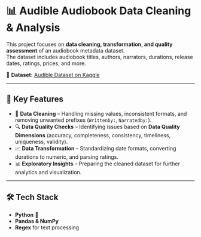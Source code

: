 # 📊 Audible Audiobook Data Cleaning & Analysis

This project focuses on **data cleaning, transformation, and quality assessment** of an audiobook metadata dataset.  
The dataset includes audiobook titles, authors, narrators, durations, release dates, ratings, prices, and more.  

📂 **Dataset:** [Audible Dataset on Kaggle](https://www.kaggle.com/datasets/snehangsude/audible-dataset)

---

## 🔹 Key Features

- 🧹 **Data Cleaning** – Handling missing values, inconsistent formats, and removing unwanted prefixes (`Writtenby:`, `Narratedby:`).  
- 🔍 **Data Quality Checks** – Identifying issues based on **Data Quality Dimensions** (accuracy, completeness, consistency, timeliness, uniqueness, validity).  
- 📈 **Data Transformation** – Standardizing date formats, converting durations to numeric, and parsing ratings.  
- 📊 **Exploratory Insights** – Preparing the cleaned dataset for further analytics and visualization.  

---

## 🛠 Tech Stack

- **Python** 🐍  
- **Pandas & NumPy**  
- **Regex** for text processing  
